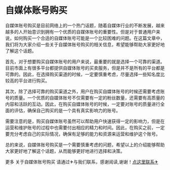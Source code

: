 # 自媒体账号购买

自媒体账号购买是目前网络上的一个热门话题，随着自媒体行业的不断发展，越来越多的人开始意识到拥有一个优质的自媒体账号的重要性。但是对于普通用户来说，如何购买一个合适的自媒体账号可能是一个比较困难的问题。在这篇文章中，我们将为大家介绍一些关于自媒体账号购买的相关信息，希望能够帮助大家更好地了解这个话题。

首先，对于想要购买自媒体账号的用户来说，最重要的就是选择一个可靠的渠道。目前市面上有很多平台都提供自媒体账号的买卖服务，但是并不是所有的平台都是可靠的。因此，在选择购买渠道的时候，一定要慎重考虑，尽量选择一些知名度比较高的平台进行购买。

其次，除了选择可靠的购买渠道之外，用户在购买自媒体账号的时候还需要考虑账号的质量。一个优质的自媒体账号不仅需要有一定的粉丝数量，还需要有高质量的内容和活跃的互动。因此，在购买自媒体账号的时候，一定要对账号的质量进行全面的评估，确保自己购买的是一个具有真实影响力的账号。

需要注意的是，购买自媒体账号虽然可以帮助用户快速获得一定的影响力，但是在运营和维护账号的过程中也需要付出相应的精力和时间。因此，在购买之前，一定要充分考虑自己的实际情况，确保有足够的能力和资源来运营和维护这个账号。

总的来说，自媒体账号购买是一个需要慎重考虑的问题，希望以上的介绍能够帮助大家更好地了解这个话题，从而能够更好地进行选择和决策。

更多 关于自媒体账号购买 请通过✈与我们联系，感谢阅读,谢谢！[点这里联系✈](https://ws.k02.cc)